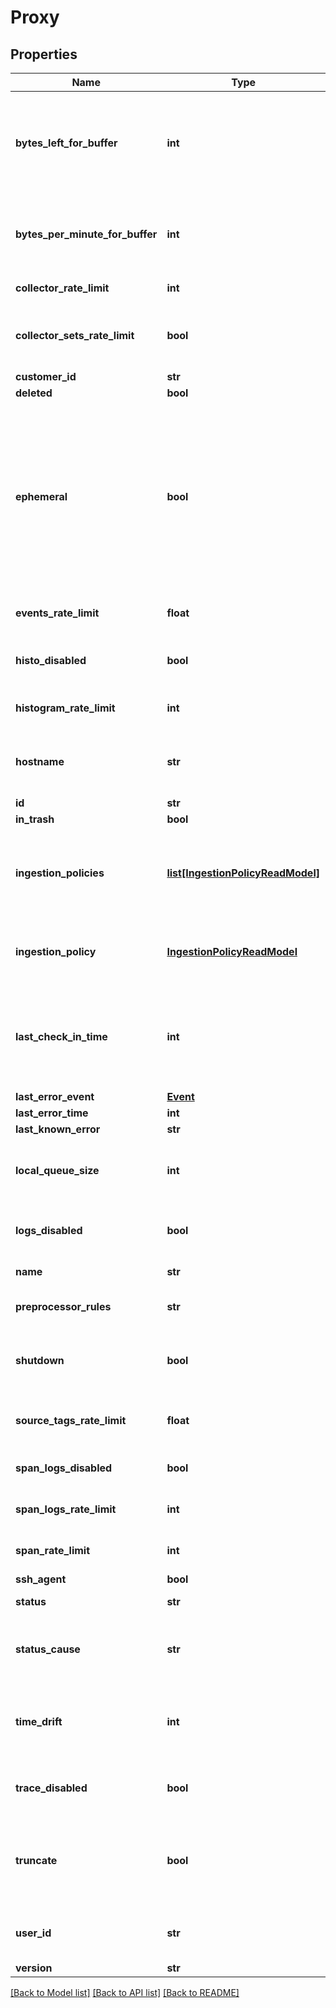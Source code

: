 # Proxy

## Properties
Name | Type | Description | Notes
------------ | ------------- | ------------- | -------------
**bytes_left_for_buffer** | **int** | Number of bytes of space remaining in the persistent disk queue of this proxy | [optional] 
**bytes_per_minute_for_buffer** | **int** | Bytes used per minute by the persistent disk queue of this proxy | [optional] 
**collector_rate_limit** | **int** | Proxy&#39;s rate limit | [optional] 
**collector_sets_rate_limit** | **bool** | When true, this proxy&#39;s rate limit is controlled remotely | [optional] 
**customer_id** | **str** |  | [optional] 
**deleted** | **bool** |  | [optional] 
**ephemeral** | **bool** | When true, this proxy is expected to be ephemeral (possibly hosted on a short-lived container) and will be deleted after a period of inactivity (not checking in) | [optional] 
**events_rate_limit** | **float** | Proxy&#39;s rate limit for events | [optional] 
**histo_disabled** | **bool** | Proxy&#39;s histogram feature disabled | [optional] 
**histogram_rate_limit** | **int** | Proxy&#39;s rate limit for histograms | [optional] 
**hostname** | **str** | Host name of the machine running the proxy | [optional] 
**id** | **str** |  | [optional] 
**in_trash** | **bool** |  | [optional] 
**ingestion_policies** | [**list[IngestionPolicyReadModel]**](IngestionPolicyReadModel.md) | Ingestion policies associated with the proxy through user and groups | [optional] 
**ingestion_policy** | [**IngestionPolicyReadModel**](IngestionPolicyReadModel.md) | Ingestion policy associated with the proxy | [optional] 
**last_check_in_time** | **int** | Last time when this proxy checked in (in milliseconds since the unix epoch) | [optional] 
**last_error_event** | [**Event**](Event.md) |  | [optional] 
**last_error_time** | **int** | deprecated | [optional] 
**last_known_error** | **str** | deprecated | [optional] 
**local_queue_size** | **int** | Number of items in the persistent disk queue of this proxy | [optional] 
**logs_disabled** | **bool** | Proxy&#39;s logs feature disabled for customer | [optional] 
**name** | **str** | Proxy name (modifiable) | 
**preprocessor_rules** | **str** | Proxy&#39;s preprocessor rules | [optional] 
**shutdown** | **bool** | When true, attempt to shut down this proxy remotely | [optional] 
**source_tags_rate_limit** | **float** | Proxy&#39;s rate limit for source tag operations | [optional] 
**span_logs_disabled** | **bool** | Proxy&#39;s span logs feature disabled | [optional] 
**span_logs_rate_limit** | **int** | Proxy&#39;s rate limit for span logs | [optional] 
**span_rate_limit** | **int** | Proxy&#39;s rate limit for spans | [optional] 
**ssh_agent** | **bool** | deprecated | [optional] 
**status** | **str** | the proxy&#39;s status | [optional] 
**status_cause** | **str** | The reason why the proxy is in current status | [optional] 
**time_drift** | **int** | Time drift of the proxy&#39;s clock compared to Wavefront servers | [optional] 
**trace_disabled** | **bool** | Proxy&#39;s spans feature disabled | [optional] 
**truncate** | **bool** | When true, attempt to truncate down this proxy backlog remotely | [optional] 
**user_id** | **str** | The user associated with this proxy | [optional] 
**version** | **str** |  | [optional] 

[[Back to Model list]](../README.md#documentation-for-models) [[Back to API list]](../README.md#documentation-for-api-endpoints) [[Back to README]](../README.md)



